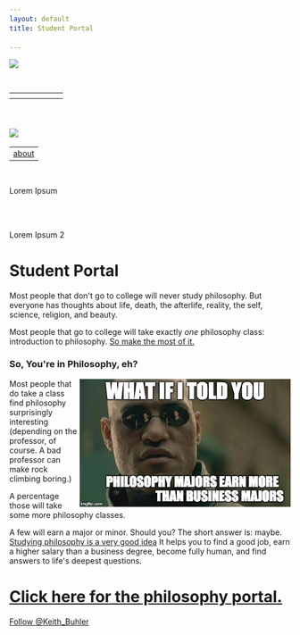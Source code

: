 ```yaml
---
layout: default
title: Student Portal

--- 
```


<div id="outline">

<div id="left_container">

<img src="seal-uk.png"><br><br>
<font size="5pt">
<table style="width: 100%;">
  <tbody><tr>
<td><a href="https://www.facebook.com/pvanelswyk" target="_blank" title="Facebook" class="table"><i class="fa fa-facebook-official"></i></a></td>
<td><a href="https://rutgers.academia.edu/PetervanElswyk" target="_blank" title="Academia" class="table"><i class="fa fa-book"></i></a> </td>
<td><a href="http://philpapers.org/profile/686" target="_blank" title="PhilPapers" class="table"><i class="fa fa-file"></i></a> </td>
<td><a href="mailto:peter.vanelswyk@rutgers.edu" target="_blank" title="Email" class="table"><i class="fa fa-envelope"></i></a></td>
  </tr>
</tbody></table>

</font>

<br>
<img src="seals2.png">


</div>



<div id="right_container"> 
<table style="width: 100%;">
  <tbody><tr>
    <td><a href="index.html" class="table">about</a></td>
  </tr>
</tbody></table>

<br>

Lorem Ipsum 

<br><br>

Lorem Ipsum  2

</div>

</div>

# Student Portal

Most people that don't go to college will never study philosophy. But everyone has thoughts about life, death, the afterlife, reality, the self, science, religion, and beauty. 

Most people that go to college will take exactly *one* philosophy class: introduction to philosophy. [So make the most of it.](/philosophy-2-portal)


### So, You're in Philosophy, eh?


<a target="_blank" href="http://fivethirtyeight.com/features/philosophers-dont-get-much-respect-but-their-earnings-dont-suck/"> <img src="/img/morpheus.jpg" alt="Morpheus Major" align="right" width="75%"> </a>

Most people that do take a class find philosophy surprisingly interesting (depending on the professor, of course. A bad professor can make rock climbing boring.) 

A percentage those will take some more philosophy classes. 

A few will earn a major or minor. Should you? The short answer is: maybe. [Studying philosophy is a very good idea](/philosophy-major)
It helps you to find a good job, earn a higher salary than a business degree, become fully human, and find answers to life's deepest questions.

# [Click here for the philosophy portal.](/philosophy-2-portal)

<a href="https://twitter.com/Keith_Buhler" class="twitter-follow-button" data-show-count="false">Follow @Keith_Buhler</a>
<script>!function(d,s,id){var js,fjs=d.getElementsByTagName(s)[0],p=/^http:/.test(d.location)?'http':'https';if(!d.getElementById(id)){js=d.createElement(s);js.id=id;js.src=p+'://platform.twitter.com/widgets.js';fjs.parentNode.insertBefore(js,fjs);}}(document, 'script', 'twitter-wjs');</script>